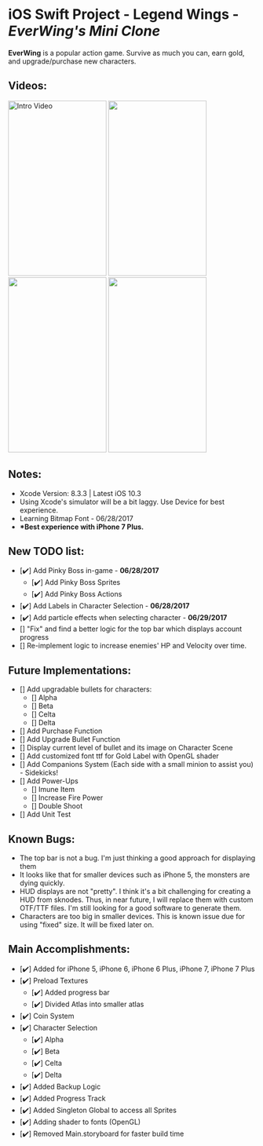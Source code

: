 # iOS Swift Project - Legend Wings - *EverWing's Mini Clone*

**EverWing** is a popular action game. Survive as much you can, earn gold, and upgrade/purchase new characters.

## Videos:
<p>
<img src='https://github.com/woguan/Legend-Wings/blob/master/Angelica%20Fighti/Gif/Intro.gif' title='Intro Video' width='200' height='357' alt='Intro Video' /> <img src='https://github.com/woguan/Legend-Wings/blob/master/Angelica%20Fighti/Gif/selection.gif' width='200' height='357'/> <img src='https://github.com/woguan/Legend-Wings/blob/master/Angelica%20Fighti/Gif/startgame.gif' width='200' height='357'/> <img src='https://github.com/woguan/Legend-Wings/blob/master/Angelica%20Fighti/Gif/midgame.gif' width='200' height='357'/>

## Notes:
- Xcode Version: 8.3.3 | Latest iOS 10.3
- Using Xcode's simulator will be a bit laggy. Use Device for best experience.
- Learning Bitmap Font - 06/28/2017
- <b>*Best experience with iPhone 7 Plus. </b>

## New TODO list:
- [✔️] Add Pinky Boss in-game - <b>06/28/2017</b>
  - [✔️] Add Pinky Boss Sprites
  - [✔️] Add Pinky Boss Actions
- [✔️] Add Labels in Character Selection - <b>06/28/2017</b>
- [✔️] Add particle effects when selecting character - <b>06/29/2017</b>
- [] "Fix" and find a better logic for the top bar which displays account progress
- [] Re-implement logic to increase enemies' HP and Velocity over time. 

## Future Implementations:
- [] Add upgradable bullets for characters:
  - [] Alpha
  - [] Beta
  - [] Celta
  - [] Delta
- [] Add Purchase Function
- [] Add Upgrade Bullet Function
- [] Display current level of bullet and its image on Character Scene
- [] Add customized font ttf for Gold Label with OpenGL shader
- [] Add Companions System (Each side with a small minion to assist you) - Sidekicks!
- [] Add Power-Ups
  - [] Imune Item
  - [] Increase Fire Power
  - [] Double Shoot
- [] Add Unit Test

## Known Bugs:
- The top bar is not a bug. I'm just thinking a good approach for displaying them
- It looks like that for smaller devices such as iPhone 5, the monsters are dying quickly.
- HUD displays are not "pretty". I think it's a bit challenging for creating a HUD from sknodes. Thus, in near future, I will replace them with custom OTF/TTF files. I'm still looking for a good software to generate them.
- Characters are too big in smaller devices. This is known issue due for using "fixed" size. It will be fixed later on.

## Main Accomplishments:
- [✔️] Added for iPhone 5, iPhone 6, iPhone 6 Plus, iPhone 7, iPhone 7 Plus 
- [✔️] Preload Textures
  - [✔️] Added progress bar
  - [✔️] Divided Atlas into smaller atlas
- [✔️] Coin System
- [✔️] Character Selection
  - [✔️] Alpha
  - [✔️] Beta
  - [✔️] Celta
  - [✔️] Delta
- [✔️] Added Backup Logic
- [✔️] Added Progress Track
- [✔️] Added Singleton Global to access all Sprites
- [✔️] Adding shader to fonts (OpenGL)
- [✔️] Removed Main.storyboard for faster build time

  
